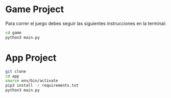 # Game Project

Para correr el juego debes seguir las siguientes instrucciones 
en la terminal:

```sh
cd game
python3 main.py
```

# App Project

```sh
git clone
cd app
source env/bin/activate
pip3 install -r requirements.txt
python3 main.py
```